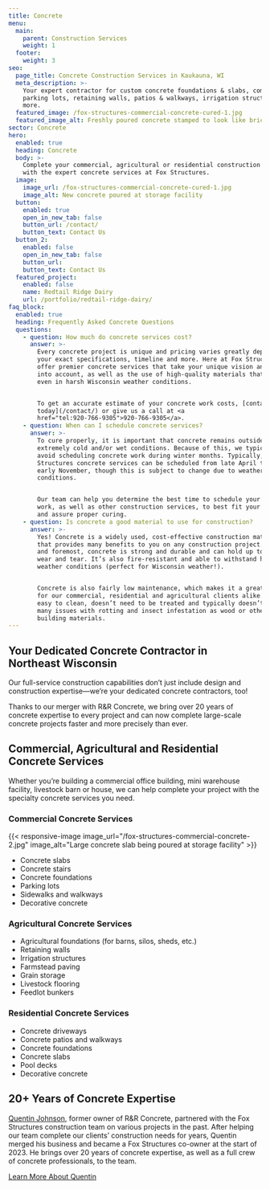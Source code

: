 ```yaml
---
title: Concrete
menu:
  main:
    parent: Construction Services
    weight: 1
  footer:
    weight: 3
seo:
  page_title: Concrete Construction Services in Kaukauna, WI
  meta_description: >-
    Your expert contractor for custom concrete foundations & slabs, commercial
    parking lots, retaining walls, patios & walkways, irrigation structures &
    more.
  featured_image: /fox-structures-commercial-concrete-cured-1.jpg
  featured_image_alt: Freshly poured concrete stamped to look like brick cobblestones
sector: Concrete
hero:
  enabled: true
  heading: Concrete
  body: >-
    Complete your commercial, agricultural or residential construction project
    with the expert concrete services at Fox Structures.
  image:
    image_url: /fox-structures-commercial-concrete-cured-1.jpg
    image_alt: New concrete poured at storage facility
  button:
    enabled: true
    open_in_new_tab: false
    button_url: /contact/
    button_text: Contact Us
  button_2:
    enabled: false
    open_in_new_tab: false
    button_url:
    button_text: Contact Us
  featured_project:
    enabled: false
    name: Redtail Ridge Dairy
    url: /portfolio/redtail-ridge-dairy/
faq_block:
  enabled: true
  heading: Frequently Asked Concrete Questions
  questions:
    - question: How much do concrete services cost?
      answer: >-
        Every concrete project is unique and pricing varies greatly depending on
        your exact specifications, timeline and more. Here at Fox Structures, we
        offer premier concrete services that take your unique vision and needs
        into account, as well as the use of high-quality materials that last,
        even in harsh Wisconsin weather conditions. 


        To get an accurate estimate of your concrete work costs, [contact us
        today](/contact/) or give us a call at <a
        href="tel:920-766-9305">920-766-9305</a>.
    - question: When can I schedule concrete services?
      answer: >-
        To cure properly, it is important that concrete remains outside of
        extremely cold and/or wet conditions. Because of this, we typically
        avoid scheduling concrete work during winter months. Typically, Fox
        Structures concrete services can be scheduled from late April through
        early November, though this is subject to change due to weather
        conditions. 


        Our team can help you determine the best time to schedule your concrete
        work, as well as other construction services, to best fit your schedule
        and assure proper curing.
    - question: Is concrete a good material to use for construction?
      answer: >-
        Yes! Concrete is a widely used, cost-effective construction material
        that provides many benefits to you on any construction project. First
        and foremost, concrete is strong and durable and can hold up to a lot of
        wear and tear. It’s also fire-resistant and able to withstand harsh
        weather conditions (perfect for Wisconsin weather!). 


        Concrete is also fairly low maintenance, which makes it a great choice
        for our commercial, residential and agricultural clients alike. It’s
        easy to clean, doesn’t need to be treated and typically doesn’t have as
        many issues with rotting and insect infestation as wood or other common
        building materials. 
---
```

## Your Dedicated Concrete Contractor in Northeast Wisconsin

Our full-service construction capabilities don’t just include design and construction expertise—we’re your dedicated concrete contractors, too!

Thanks to our merger with R&R Concrete, we bring over 20 years of concrete expertise to every project and can now complete large-scale concrete projects faster and more precisely than ever.

## Commercial, Agricultural and Residential Concrete Services

Whether you’re building a commercial office building, mini warehouse facility, livestock barn or house, we can help complete your project with the specialty concrete services you need.

### Commercial Concrete Services

{{< responsive-image image_url="/fox-structures-commercial-concrete-2.jpg" image_alt="Large concrete slab being poured at storage facility" >}}

* Concrete slabs
* Concrete stairs
* Concrete foundations
* Parking lots
* Sidewalks and walkways
* Decorative concrete

### Agricultural Concrete Services

* Agricultural foundations (for barns, silos, sheds, etc.)
* Retaining walls
* Irrigation structures
* Farmstead paving
* Grain storage
* Livestock flooring
* Feedlot bunkers

### Residential Concrete Services

* Concrete driveways
* Concrete patios and walkways
* Concrete foundations
* Concrete slabs
* Pool decks
* Decorative concrete

## 20+ Years of Concrete Expertise

[Quentin Johnson](/about/leadership/quentin-johnson/), former owner of R&R Concrete, partnered with the Fox Structures construction team on various projects in the past. After helping our team complete our clients’ construction needs for years, Quentin merged his business and became a Fox Structures co-owner at the start of 2023. He brings over 20 years of concrete expertise, as well as a full crew of concrete professionals, to the team.

<a class="btn btn--secondary" href="/about/leadership/quentin-johnson/">Learn More About Quentin</a>